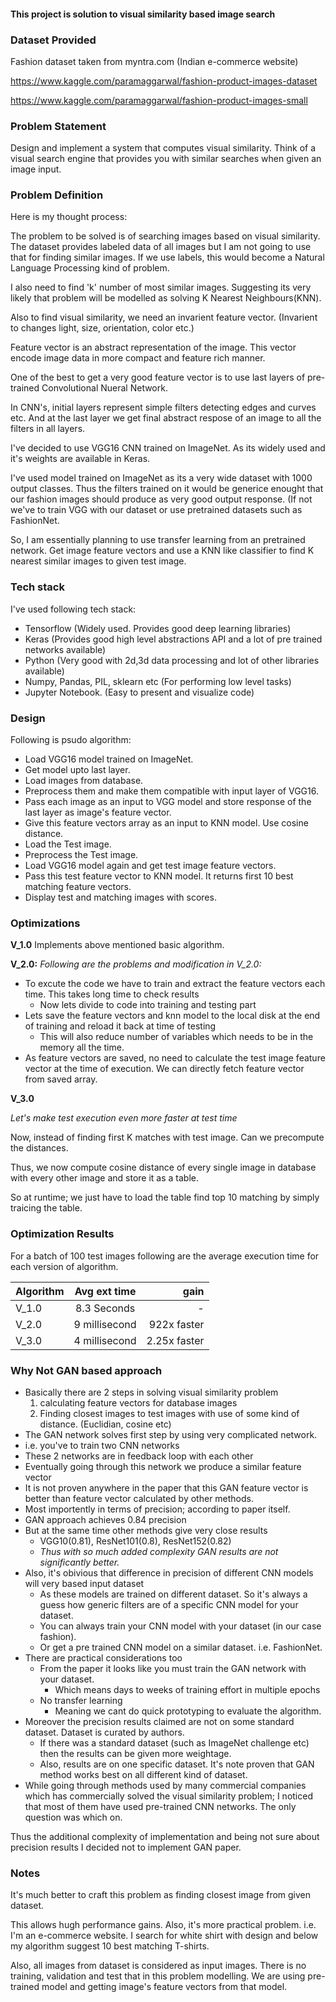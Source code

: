 #### This project is solution to visual similarity based image search

### Dataset Provided

Fashion dataset taken from myntra.com (Indian e-commerce website)

https://www.kaggle.com/paramaggarwal/fashion-product-images-dataset

https://www.kaggle.com/paramaggarwal/fashion-product-images-small

### Problem Statement

Design and implement a system that computes visual similarity. Think of a visual search engine that provides you with similar
searches when given an image input.

### Problem Definition

Here is my thought process:

The problem to be solved is of searching images based on visual similarity. The dataset provides labeled data of all images but I am not going to use that for finding similar images. If we use labels, this would become a Natural Language Processing kind of problem.

I also need to find 'k' number of most similar images. Suggesting its very likely that problem will be modelled as solving K Nearest Neighbours(KNN).

Also to find visual similarity, we need an invarient feature vector. (Invarient to changes light, size, orientation, color etc.)

Feature vector is an abstract representation of the image. This vector encode image data in more compact and feature rich manner.

One of the best to get a very good feature vector is to use last layers of pre-trained Convolutional Nueral Network.

In CNN's, initial layers represent simple filters detecting edges and curves etc. And at the last layer we get final abstract respose of an image to all the filters in all layers.

I've decided to use VGG16 CNN trained on ImageNet. As its widely used and it's weights are available in Keras.

I've used model trained on ImageNet as its a very wide dataset with 1000 output classes. Thus the filters trained on it would be generice enought that our fashion images should produce as very good output response. (If not we've to train VGG with our dataset or use pretrained datasets such as FashionNet.

So, I am essentially planning to use transfer learning from an pretrained network. Get image feature vectors and use a KNN like classifier to find K nearest similar images to given test image.

### Tech stack

I've used following tech stack:
- Tensorflow (Widely used. Provides good deep learning libraries)
- Keras (Provides good high level abstractions API and a lot of pre trained networks available)
- Python (Very good with 2d,3d data processing and lot of other libraries available)
- Numpy, Pandas, PIL, sklearn etc (For performing low level tasks)
- Jupyter Notebook. (Easy to present and visualize code)

### Design

Following is psudo algorithm:

- Load VGG16 model trained on ImageNet.
- Get model upto last layer.
- Load images from database.
- Preprocess them and make them compatible with input layer of VGG16.
- Pass each image as an input to VGG model and store response of the last layer as image's feature vector.
- Give this feature vectors array as an input to KNN model. Use cosine distance.
- Load the Test image.
- Preprocess the Test image.
- Load VGG16 model again and get test image feature vectors.
- Pass this test feature vector to KNN model. It returns first 10 best matching feature vectors.
- Display test and matching images with scores.

### Optimizations

**V_1.0** 
Implements above mentioned basic algorithm.

**V_2.0:**
*Following are the problems and modification in V_2.0:*

- To excute the code we have to train and extract the feature vectors each time. This takes long time to check results
  - Now lets divide to code into training and testing part
- Lets save the feature vectors and knn model to the local disk at the end of training and reload it back at time of testing
  - This will also reduce number of variables which needs to be in the memory all the time.
 - As feature vectors are saved, no need to calculate the test image feature vector at the time of execution. We can directly fetch feature vector from saved array.
 
 **V_3.0**

*Let's make test execution even more faster at test time*

Now, instead of finding first K matches with test image. Can we precompute the distances.

Thus, we now compute cosine distance of every single image in database with every other image and store it as a table.

So at runtime; we just have to load the table find top 10 matching by simply traicing the table.

### Optimization Results

For a batch of 100 test images following are the average execution time for each version of algorithm.

| Algorithm        | Avg ext time           | gain  |
| ------------- |:-------------:| -----:|
| V_1.0      | 8.3 Seconds | - |
| V_2.0      | 9 millisecond      |  922x faster |
| V_3.0 | 4 millisecond      |    2.25x faster |

### Why Not GAN based approach

- Basically there are 2 steps in solving visual similarity problem
  1. calculating feature vectors for database images
  2. Finding closest images to test images with use of some kind of distance. (Euclidian, cosine etc)
 - The GAN network solves first step by using very complicated network.
  - i.e. you've to train two CNN networks
  - These 2 networks are in feedback loop with each other
  - Eventually going through this network we produce a similar feature vector
  - It is not proven anywhere in the paper that this GAN feature vector is better than feature vector calculated by other methods.
 - Most importently in terms of precision; according to paper itself.
  - GAN approach achieves 0.84 precision
  - But at the same time other methods give very close results
    - VGG10(0.81), ResNet101(0.8), ResNet152(0.82)
    - *Thus with so much added complexity GAN results are not significantly better.*
  - Also, it's obivious that difference in precision of different CNN models will very based input dataset
    - As these models are trained on different dataset. So it's always a guess how generic filters are of a specific CNN model for your dataset.
    - You can always train your CNN model with your dataset (in our case fashion).
    - Or get a pre trained CNN model on a similar dataset. i.e. FashionNet.
  - There are practical considerations too
    - From the paper it looks like you must train the GAN network with your dataset.
      - Which means days to weeks of training effort in multiple epochs
    - No transfer learning
      - Meaning we cant do quick prototyping to evaluate the algorithm.
  - Moreover the precision results claimed are not on some standard dataset. Dataset is curated by authors.
    - If there was a standard dataset (such as ImageNet challenge etc) then the results can be given more weightage.
    - Also, results are on one specific dataset. It's note proven that GAN method works best on all different kind of dataset.
  - While going through methods used by many commercial companies which has commercially solved the visual similarity problem; I noticed that most of them have used pre-trained CNN networks. The only question was which on.
    
 Thus the additional complexity of implementation and being not sure about precision results I decided not to implement GAN paper.

### Notes

It's much better to craft this problem as finding closest image from given dataset.

This allows hugh performance gains. Also, it's more practical problem. i.e. I'm an e-commerce website. I search for white shirt with design and below my algorithm suggest 10 best matching T-shirts.

Also, all images from dataset is considered as input images. There is no training, validation and test that in this problem modelling.
We are using pre-trained model and getting image's feature vectors from that model.

